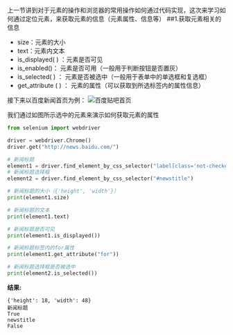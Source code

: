 上一节讲到对于元素的操作和浏览器的常用操作如何通过代码实现，这次来学习如何通过定位元素，来获取元素的信息（元素属性、信息等）
##1.获取元素相关的信息
- size：元素的大小
- text：元素内文本
- is_displayed( )  ：元素是否可见
- is_enabled()： 元素是否可用（一般用于判断按钮是否置灰）
- is_selected( ) ： 元素是否被选中（一般用于表单中的单选框和复选框）
- get_attribute ( ) ： 元素的属性（可以获取到所选标签内的属性信息）

接下来以百度新闻首页为例：
![百度贴吧首页](http://img.blog.csdn.net/20170720165302676?watermark/2/text/aHR0cDovL2Jsb2cuY3Nkbi5uZXQvQ0NHR0FBRw==/font/5a6L5L2T/fontsize/400/fill/I0JBQkFCMA==/dissolve/70/gravity/Center)

我们通过如图所示选中的元素来演示如何获取元素的属性
```python
from selenium import webdriver

driver = webdriver.Chrome()
driver.get("http://news.baidu.com/")

# 新闻标题
element1 = driver.find_element_by_css_selector("label[class='not-checked']")
# 新闻标题选择框
element2 = driver.find_element_by_css_selector("#newstitle")

# 新闻标题的大小（{'height', 'width'}）
print(element1.size)

# 新闻标题的文本
print(element1.text)

# 新闻标题是否可见
print(element1.is_displayed())

# 新闻标题标签内的for属性
print(element1.get_attribute("for"))

# 新闻标题选择框是否被选中
print(element2.is_selected())

```
**结果:**
``` text
{'height': 18, 'width': 48}
新闻标题
True
newstitle
False
```
